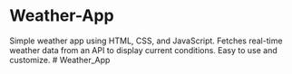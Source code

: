 # Weather-App
Simple weather app using HTML, CSS, and JavaScript. Fetches real-time weather data from an API to display current conditions. Easy to use and customize.
#   W e a t h e r _ A p p  
 